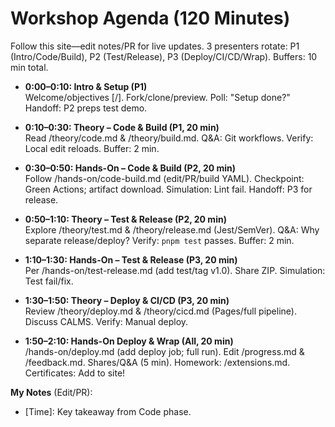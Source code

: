 # Workshop Agenda (120 Minutes)

Follow this site—edit notes/PR for live updates. 3 presenters rotate: P1 (Intro/Code/Build), P2 (Test/Release), P3 (Deploy/CI/CD/Wrap). Buffers: 10 min total.

- **0:00–0:10: Intro & Setup (P1)**  
  Welcome/objectives [/]. Fork/clone/preview. Poll: "Setup done?" Handoff: P2 preps test demo.

- **0:10–0:30: Theory – Code & Build (P1, 20 min)**  
  Read /theory/code.md & /theory/build.md. Q&A: Git workflows. Verify: Local edit reloads. Buffer: 2 min.

- **0:30–0:50: Hands-On – Code & Build (P2, 20 min)**  
  Follow /hands-on/code-build.md (edit/PR/build YAML). Checkpoint: Green Actions; artifact download. Simulation: Lint fail. Handoff: P3 for release.

- **0:50–1:10: Theory – Test & Release (P2, 20 min)**  
  Explore /theory/test.md & /theory/release.md (Jest/SemVer). Q&A: Why separate release/deploy? Verify: `pnpm test` passes. Buffer: 2 min.

- **1:10–1:30: Hands-On – Test & Release (P3, 20 min)**  
  Per /hands-on/test-release.md (add test/tag v1.0). Share ZIP. Simulation: Test fail/fix.

- **1:30–1:50: Theory – Deploy & CI/CD (P3, 20 min)**  
  Review /theory/deploy.md & /theory/cicd.md (Pages/full pipeline). Discuss CALMS. Verify: Manual deploy.

- **1:50–2:10: Hands-On Deploy & Wrap (All, 20 min)**  
  /hands-on/deploy.md (add deploy job; full run). Edit /progress.md & /feedback.md. Shares/Q&A (5 min). Homework: /extensions.md. Certificates: Add to site!

**My Notes** (Edit/PR):  
- [Time]: Key takeaway from Code phase.
